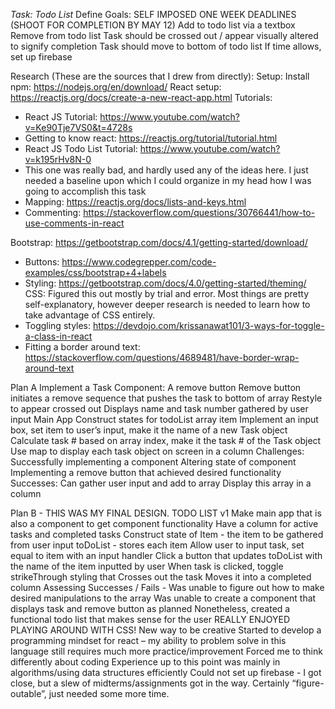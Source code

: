 *Task: Todo List*
Define Goals: 
SELF IMPOSED ONE WEEK DEADLINES (SHOOT FOR COMPLETION BY MAY 12)
Add to todo list via a textbox
Remove from todo list
Task should be crossed out / appear visually altered to signify completion
Task should move to bottom of todo list
If time allows, set up firebase

Research (These are the sources that I drew from directly):
Setup: 
Install npm: https://nodejs.org/en/download/
React setup: https://reactjs.org/docs/create-a-new-react-app.html
Tutorials: 
- React JS Tutorial: https://www.youtube.com/watch?v=Ke90Tje7VS0&t=4728s
- Getting to know react: https://reactjs.org/tutorial/tutorial.html
- React JS Todo List Tutorial: https://www.youtube.com/watch?v=k195rHv8N-0
- This one was really bad, and hardly used any of the ideas here. I just needed a baseline upon which I could organize in my head how I was going to accomplish this task
- Mapping: https://reactjs.org/docs/lists-and-keys.html
- Commenting: https://stackoverflow.com/questions/30766441/how-to-use-comments-in-react

Bootstrap: https://getbootstrap.com/docs/4.1/getting-started/download/
- Buttons: https://www.codegrepper.com/code-examples/css/bootstrap+4+labels
- Styling: https://getbootstrap.com/docs/4.0/getting-started/theming/
CSS: Figured this out mostly by trial and error. Most things are pretty self-explanatory, however deeper research is needed to learn how to take advantage of CSS entirely.
- Toggling styles: https://devdojo.com/krissanawat101/3-ways-for-toggle-a-class-in-react
- Fitting a border around text: https://stackoverflow.com/questions/4689481/have-border-wrap-around-text

Plan A
Implement a Task Component:
A remove button
Remove button initiates a remove sequence that pushes the task to bottom of array
Restyle to appear crossed out
Displays name and task number gathered by user input
Main App
Construct states for
todoList array
item
Implement an input box, set item to user’s input, make it the name of a new Task object
Calculate task # based on array index, make it the task # of the Task object
Use map to display each task object on screen in a column
Challenges: 
Successfully implementing a component 
Altering state of component
Implementing a remove button that achieved desired functionality
Successes:
Can gather user input and add to array
Display this array in a column

Plan B - THIS WAS MY FINAL DESIGN. TODO LIST v1
Make main app that is also a component to get component functionality
Have a column for active tasks and completed tasks
Construct state of 
Item - the item to be gathered from user input
toDoList - stores each item
Allow user to input task, set equal to item with an input handler
Click a button that updates toDoList with the name of the item inputted by user
When task is clicked, toggle strikeThrough styling that 
Crosses out the task
Moves it into a completed column
 Assessing Successes / Fails - 
Was unable to figure out how to make desired manipulations to the array
Was unable to create a component that displays task and remove button as planned
Nonetheless, created a functional todo list that makes sense for the user
REALLY ENJOYED PLAYING AROUND WITH CSS!
New way to be creative
Started to develop a programming mindset for react – my ability to problem solve in this language still requires much more practice/improvement
Forced me to think differently about coding
Experience up to this point was mainly in algorithms/using data structures efficiently
Could not set up firebase - I got close, but a slew of midterms/assignments got in the way. Certainly “figure-outable”, just needed some more time. 




